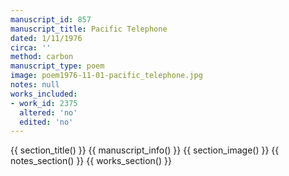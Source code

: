 ```yaml
---
manuscript_id: 857
manuscript_title: Pacific Telephone
dated: 1/11/1976
circa: ''
method: carbon
manuscript_type: poem
image: poem1976-11-01-pacific_telephone.jpg
notes: null
works_included:
- work_id: 2375
  altered: 'no'
  edited: 'no'
---
```


{{ section_title() }}
{{ manuscript_info() }}
{{ section_image() }}
{{ notes_section() }}
{{ works_section() }}
